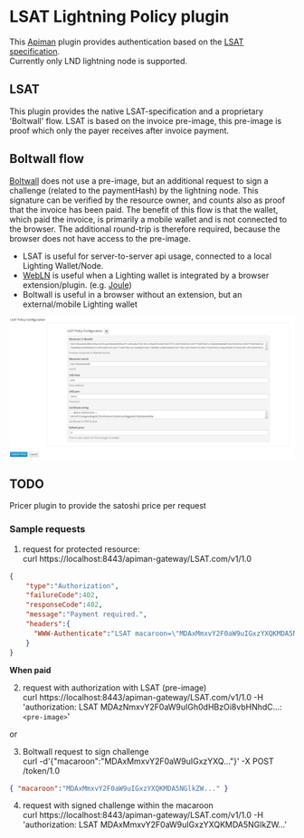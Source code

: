 LSAT Lightning Policy plugin
=
This [Apiman](https://www.apiman.io/latest/) plugin provides authentication based on the [LSAT specification](https://docs.lightning.engineering/the-lightning-network/lsat).  
Currently only LND lightning node is supported.

LSAT
-
This plugin provides the native LSAT-specification and a proprietary 'Boltwall' flow.
LSAT is based on the invoice pre-image, this pre-image is proof which only the payer receives after invoice payment.

Boltwall flow
-
[Boltwall](https://github.com/Tierion/boltwall) does not use a pre-image, but an additional request to sign a challenge (related to the paymentHash) by the lightning node.
This signature can be verified by the resource owner, and counts also as proof that the invoice has been paid.
The benefit of this flow is that the wallet, which paid the invoice, is primarily a mobile wallet and is not connected to the browser.
The additional round-trip is therefore required, because the browser does not have access to the pre-image.

- LSAT is useful for server-to-server api usage, connected to a local Lighting Wallet/Node.
- [WebLN](https://webln.dev/) is useful when a Lighting wallet is integrated by a browser extension/plugin. (e.g. [Joule](https://lightningjoule.com/))
- Boltwall is useful in a browser without an extension, but an external/mobile Lighting wallet 

![](img.png "LSAT Configuration")



TODO
-
Pricer plugin to provide the satoshi price per request

### Sample requests

1. request for protected resource:   
curl https://localhost:8443/apiman-gateway/LSAT.com/v1/1.0
```json
{
    "type":"Authorization",
    "failureCode":402,
    "responseCode":402,
    "message":"Payment required.",
    "headers":{
      "WWW-Authenticate":"LSAT macaroon=\"MDAxMmxvY2F0aW9uIGxzYXQKMDA5NGlkZW50aWZpZXIgMDAwMDExMTkwYmI4YTEyNWRlZWJkYjhkMWU2YTA2YjgxYTQ4MjFiZWM1YjI2M2ZkN2UwZjA2ZGE1OTA2ODQwZmFjYmI1M2VjNjMyOTEzZTc1ZTc1NjMwMDI4MWMxNDQ1NWE2MGQ0NWYxM2RlNGNlNWNkNTBlZWY5MWEyMzFiYjg0YTE1CjAwNmRjaWQgY2hhbGxlbmdlPWhSVGNKaUFFR0hQUHVodDdpT1BHejJXblk5ZFAwSlZqYjNlbzBqSzJkZWs9OkU2NlZnaU9xWUhQaEtDbWEzUG45YlVPRUZPem15UVgzSmJFekdoMDFINEE9OgowMDJmc2lnbmF0dXJlILDrWgwfS377Q65zT92638s75e584I1-N492d2vgnA3DCg\", invoice=\"lnbcrt1u1psang46pp5zyvshw9pyh0whkudre4qdwq6fqsma3djv07hurcxmfvsdpq04jasdqqcqzpgxqyz5vqsp5zwhftq3r4fs88cfg9xdde70ad4pcg98vumystae9kye358f4r7qq9qyyssq2v0r9duldcsx8dhfvp39yrrqwu5tfgx2g47mum5qzj792f7r9zg46947uh556x43x2llpm5u2m2cfha82p6432f96vv2cdyfjz6zn6qphd90n3\""
    }
}
```

**When paid**

2. request with authorization with LSAT (pre-image)   
   curl https://localhost:8443/apiman-gateway/LSAT.com/v1/1.0 -H 'authorization: LSAT MDAzNmxvY2F0aW9uIGh0dHBzOi8vbHNhdC...:`<pre-image>`'
   
or

3. Boltwall request to sign challenge   
curl -d'{"macaroon":"MDAxMmxvY2F0aW9uIGxzYXQ..."}' -X POST /token/1.0
```json
{ "macaroon":"MDAxMmxvY2F0aW9uIGxzYXQKMDA5NGlkZW..." }
```

4. request with signed challenge within the macaroon   
curl https://localhost:8443/apiman-gateway/LSAT.com/v1/1.0 -H 'authorization: LSAT MDAxMmxvY2F0aW9uIGxzYXQKMDA5NGlkZW...'
